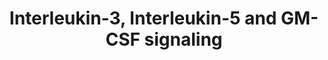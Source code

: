 ---
annotations:
- type: Pathway Ontology
  value: Interleukin mediated signaling pathway
authors:
- MaintBot
- MartijnVanIersel
- ReactomeTeam
- Anwesha
description: 'The Interleukin-3 (IL-3), IL-5 and Granulocyte-macrophage colony stimulating
  factor (GM-CSF) receptors form a family of heterodimeric receptors that have specific
  alpha chains but share a common beta subunit, often referred to as the common beta
  (Bc). Both subunits contain extracellular conserved motifs typical of the cytokine
  receptor superfamily. The cytoplasmic domains have limited similarity with other
  cytokine receptors and lack detectable catalytic domains such as tyrosine kinase
  domains.<br><br> IL-3 is a 20-26 kDa product of CD4+ T cells that acts on the most
  immature marrow progenitors. IL-3 is capable of inducing the growth and differentiation
  of multi-potential hematopoietic stem cells, neutrophils, eosinophils, megakaryocytes,
  macrophages, lymphoid and erythroid cells. IL-3 has been used to support the proliferation
  of murine cell lines with properties of multi-potential progenitors, immature myeloid
  as well as T and pre-B lymphoid cells (Miyajima et al. 1992). IL-5 is a hematopoietic
  growth factor responsible for the maturation and differentiation of eosinophils.
  It was originally defined as a T-cell-derived cytokine that triggers activated B
  cells for terminal differentiation into antibody-secreting plasma cells. It also
  promotes the generation of cytotoxic T-cells from thymocytes. IL-5 induces the expression
  of IL-2 receptors (Kouro & Takatsu 2009). GM-CSF is produced by cells (T-lymphocytes,
  tissue macrophages, endothelial cells, mast cells) found at sites of inflammatory
  responses. It stimulates the growth and development of progenitors of granulocytes
  and macrophages, and the production and maturation of dendritic cells. It stimulates
  myeloblast and monoblast differentiation, synergises with Epo in the proliferation
  of erythroid and megakaryocytic  progenitor cells, acts as an autocrine mediator
  of growth for some types of acute myeloid leukemia, is a strong chemoattractant
  for neutrophils and eosinophils. It enhances the activity of neutrophils and macrophages.
  Under steady-state conditions GM-CSF is not essential for the production of myeloid
  cells, but it is required for the proper development of alveolar macrophages, otherwise,
  pulmonary alvelolar proteinosis (PAP) develops. A growing body of evidence suggests
  that GM-CSF plays a key role in emergency hematopoiesis (predominantly myelopoiesis)  in
  response to infection, including the production of granulocytes and macrophages
  in the bone marrow and their maintenance, survival, and functional activation at
  sites of injury or insult  (Hercus et al. 2009).<br><br> All three receptors have
  alpha chains that bind their specific ligands with low affinity (de Groot et al.
  1998). Bc then associates with the alpha chain forming a high affinity receptor
  (Geijsen et al. 2001), though the in vivo receptor is likely be a higher order multimer
  as recently demonstrated for the GM-CSF receptor (Hansen et al. 2008).<br><br> The
  receptor chains lack intrinsic kinase activity, instead they interact with and activate
  signaling kinases, notably Janus Kinase 2 (JAK2). These phosphorylate the common
  beta subunit, allowing recruitment of signaling molecules such as Shc, the phosphatidylinositol
  3-kinases (PI3Ks), and the Signal Transducers and Activators of Transcription (STATs).
  The cytoplasmic domain of Bc has two distinct functional domains: the membrane proximal
  region mediates the induction of proliferation-associated genes such as c-myc, pim-1
  and oncostatin M. This region binds multiple signal-transducing proteins including
  JAK2 (Quelle et al. 1994), STATs, c-Src and PI3 kinase (Rao and Mufson, 1995). The
  membrane distal domain is required for cytokine-induced growth inhibition and is
  necessary for the viability of hematopoietic cells (Inhorn et al. 1995). This region
  interacts with signal-transducing proteins such as Shc (Inhorn et al. 1995) and
  SHP and mediates the transcriptional activation of c-fos, c-jun, c-Raf and p70S6K
  (Reddy et al. 2000).<br><br><br><br>Figure reproduced by permission from Macmillan
  Publishers Ltd: Leukemia, WL Blalock et al. 13:1109-1166, copyright 1999. Note that
  residue numbering in this diagram refers to the mature Common beta chain with signal
  peptide removed.  View original pathway at [http://www.reactome.org/PathwayBrowser/#DIAGRAM=512988
  Reactome].'
last-edited: 2021-01-25
organisms:
- Homo sapiens
redirect_from:
- /index.php/Pathway:WP1840
- /instance/WP1840
schema-jsonld:
- '@context': https://schema.org/
  '@id': https://wikipathways.github.io/pathways/WP1840.html
  '@type': Dataset
  creator:
    '@type': Organization
    name: WikiPathways
  description: 'The Interleukin-3 (IL-3), IL-5 and Granulocyte-macrophage colony stimulating
    factor (GM-CSF) receptors form a family of heterodimeric receptors that have specific
    alpha chains but share a common beta subunit, often referred to as the common
    beta (Bc). Both subunits contain extracellular conserved motifs typical of the
    cytokine receptor superfamily. The cytoplasmic domains have limited similarity
    with other cytokine receptors and lack detectable catalytic domains such as tyrosine
    kinase domains.<br><br> IL-3 is a 20-26 kDa product of CD4+ T cells that acts
    on the most immature marrow progenitors. IL-3 is capable of inducing the growth
    and differentiation of multi-potential hematopoietic stem cells, neutrophils,
    eosinophils, megakaryocytes, macrophages, lymphoid and erythroid cells. IL-3 has
    been used to support the proliferation of murine cell lines with properties of
    multi-potential progenitors, immature myeloid as well as T and pre-B lymphoid
    cells (Miyajima et al. 1992). IL-5 is a hematopoietic growth factor responsible
    for the maturation and differentiation of eosinophils. It was originally defined
    as a T-cell-derived cytokine that triggers activated B cells for terminal differentiation
    into antibody-secreting plasma cells. It also promotes the generation of cytotoxic
    T-cells from thymocytes. IL-5 induces the expression of IL-2 receptors (Kouro
    & Takatsu 2009). GM-CSF is produced by cells (T-lymphocytes, tissue macrophages,
    endothelial cells, mast cells) found at sites of inflammatory responses. It stimulates
    the growth and development of progenitors of granulocytes and macrophages, and
    the production and maturation of dendritic cells. It stimulates myeloblast and
    monoblast differentiation, synergises with Epo in the proliferation of erythroid
    and megakaryocytic  progenitor cells, acts as an autocrine mediator of growth
    for some types of acute myeloid leukemia, is a strong chemoattractant for neutrophils
    and eosinophils. It enhances the activity of neutrophils and macrophages. Under
    steady-state conditions GM-CSF is not essential for the production of myeloid
    cells, but it is required for the proper development of alveolar macrophages,
    otherwise, pulmonary alvelolar proteinosis (PAP) develops. A growing body of evidence
    suggests that GM-CSF plays a key role in emergency hematopoiesis (predominantly
    myelopoiesis)  in response to infection, including the production of granulocytes
    and macrophages in the bone marrow and their maintenance, survival, and functional
    activation at sites of injury or insult  (Hercus et al. 2009).<br><br> All three
    receptors have alpha chains that bind their specific ligands with low affinity
    (de Groot et al. 1998). Bc then associates with the alpha chain forming a high
    affinity receptor (Geijsen et al. 2001), though the in vivo receptor is likely
    be a higher order multimer as recently demonstrated for the GM-CSF receptor (Hansen
    et al. 2008).<br><br> The receptor chains lack intrinsic kinase activity, instead
    they interact with and activate signaling kinases, notably Janus Kinase 2 (JAK2).
    These phosphorylate the common beta subunit, allowing recruitment of signaling
    molecules such as Shc, the phosphatidylinositol 3-kinases (PI3Ks), and the Signal
    Transducers and Activators of Transcription (STATs). The cytoplasmic domain of
    Bc has two distinct functional domains: the membrane proximal region mediates
    the induction of proliferation-associated genes such as c-myc, pim-1 and oncostatin
    M. This region binds multiple signal-transducing proteins including JAK2 (Quelle
    et al. 1994), STATs, c-Src and PI3 kinase (Rao and Mufson, 1995). The membrane
    distal domain is required for cytokine-induced growth inhibition and is necessary
    for the viability of hematopoietic cells (Inhorn et al. 1995). This region interacts
    with signal-transducing proteins such as Shc (Inhorn et al. 1995) and SHP and
    mediates the transcriptional activation of c-fos, c-jun, c-Raf and p70S6K (Reddy
    et al. 2000).<br><br><br><br>Figure reproduced by permission from Macmillan Publishers
    Ltd: Leukemia, WL Blalock et al. 13:1109-1166, copyright 1999. Note that residue
    numbering in this diagram refers to the mature Common beta chain with signal peptide
    removed.  View original pathway at [http://www.reactome.org/PathwayBrowser/#DIAGRAM=512988
    Reactome].'
  keywords:
  - IL3:IL3RA
  - YWHAZ
  - Interleukin
  - 'CRKL '
  - JAK2:p-STAT5
  - 'IL5RA '
  - IL3
  - 'High affinity binding complex dimers of cytokine receptors using Bc, inactive
    JAK2, p-(Y593,628)-Bc:p(427,349,350)-SHC1 '
  - 'LYN '
  - RAPGEF1
  - 'YWHAZ '
  - Shc:GRB2:p-GAB2:p85-containing Class 1 PI3Ks
  - p(Y700,731,774)-CBL:CRK
  - p(Y700,731,774)-CBL:VAV1
  - 'YES1 '
  - 'JAK3 '
  - JAK2,p(Y593)-Bc:SHP1, SHP2
  - 'IL3 '
  - activated
  - 'FYN '
  - 'STAT5A '
  - using
  - CBL
  - 'VAV1 '
  - affinity
  - VAV1
  - 'BLNK '
  - p-(Y593,628)-Bc:p(427,349,350)-SHC1
  - PTPN6,PTPN11
  - protein:p(Y700,731,774)-CBL
  - dimers of cytokine
  - BLNK
  - 'IL2RA '
  - binding complexes
  - High
  - Class 1A PI3Ks
  - cytokine
  - JAK2
  - IL5RA
  - 'INPP5D '
  - that phosphorylate
  - of
  - compexes with
  - IL3RA
  - SHC1:SHIP1,2
  - receptors using the
  - 'HCK '
  - 'PIK3R2 '
  - p(S589)-Bc
  - dimers
  - STAT5A,STAT5B
  - with
  - receptors
  - 'p-Y-SHC1 '
  - inactive JAK2,
  - kinases:p(Y731)-CBL:GRB2:p85-containing Class 1A PI3Ks
  - 1A PI3Ks
  - 'p-S585-CSF2RB '
  - 'High affinity binding complex dimers of cytokine receptors using Bc, inactive
    JAK2, p(Y593,628)- Bc:p(427,349,350)-SHC1:GRB2:p(Y)-GAB2 '
  - There are five variants of the p85 regulatory subunit, designated p85alpha, p55alpha,
    p50alpha, p85beta, and p55gamma. There are also three variants of the p110 catalytic
    subunit designated p110alpha, beta, or gamma catalytic subunit. The first three
    regulatory subunits are all splice variants of the same gene (Pik3r1), the other
    two are expressed by Pik3r2 and Pik3r3, respectively). The most highly expressed
    regulatory subunit is p85alpha.  All three catalytic subunits are expressed by
    separate genes (Pik3ca, Pik3cb, and Pik3cd for p110alpha, p110beta and p110gamma,
    respectively). The alpha and beta p110s are expressed in all cells, while p110gamma
    is expressed primarily in leukocytes. It has been suggested that it evolved in
    parallel with the adaptive immune system. The regulatory p101 and catalytic p110gamma
    subunits comprise the class IB PI3Ks, each is encoded by a single gene.
  - 'PTPN6 '
  - IL5 homodimer:IL5RA
  - CSF2RB
  - SHC1
  - CSF2
  - 'CBL '
  - JAK2,
  - GRB2-1:SOS1
  - 'PIK3R1 '
  - p-STAT5A, p-STAT5B
  - 'IL2 '
  - Tyrosine kinases
  - ATP
  - homodimer:IL5RA:Common beta chain:JAK2
  - 'p-Y1007-JAK2 '
  - GM-CSF:GM-CSF
  - 'High affinity binding complex dimers of cytokine receptors using Bc, inactive
    JAK2, p(Y593,628)- Bc:p(427,349,350)-SHC1:GRB2:GAB2 '
  - the Common beta
  - 'CSF2 '
  - complexes
  - chain:JAK2
  - K48polyUb
  - activated JAK2
  - 'PIK3CD '
  - p(S589)-Bc:14-3-3
  - complexes with
  - receptor alpha
  - p(Y593,628)-Bc:SHC1
  - FYN-like
  - 'p-Y699-STAT5B '
  - PTPN11
  - 'SOS1 '
  - CSF2RA
  - TEC
  - 'SHC1 '
  - 'p-Y364,Y418,Y536-IL2RB '
  - IL3:IL3RA:IL3RB:JAK2
  - subunit:Common beta
  - inactive
  - JAK2:STAT5
  - SHC1:GRB2:SOS1
  - 'CSF2RA '
  - 'JAK2 '
  - chain
  - IL5 homodimer
  - Unkown tyrosine
  - 'p-Y700,Y731,Y774-CBL '
  - binding
  - 'IL3RA '
  - 'p-Y349,Y350,Y427-SHC1 '
  - p85-containing Class
  - activated SHC1
  - 'CSF2RB '
  - SHP2:GRB2
  - 'SYK '
  - receptors using Bc,
  - 'PIK3CA '
  - SHIP1,2
  - 'STAT5B '
  - subunit
  - 'IL2RG '
  - receptors using Bc.
  - 'IL5 '
  - SHC1:SHIP:GRB2
  - ADP
  - IL5
  - 'p-Y-JAK1 '
  - 'p-Y593,Y628-CSF2RB '
  - complex
  - 'K63polyUb-PIK3R1 '
  - p-STAT5 dimer
  - 'PIK3R3 '
  - p(Y593,628)-Bc
  - Shc:GRB2:p-GAB2
  - 'K63polyUb-PIK3R3 '
  - Interleukin receptor
  - inactive JAK2
  - 'PTPN11 '
  - Common beta chain
  - RAF/MAP kinase
  - GRB2:GAB2
  - GRB2-1
  - PRKACA
  - zeta:p85-containing
  - IL3RB:JAK2
  - SHC1:SHIP1
  - 'RAPGEF1 '
  - 'p-Y694-STAT5A '
  - FYN-like kinases
  - kinase
  - High affinity
  - 'p-Y593-CSF2RB '
  - Shc:GRB2:GAB2
  - receptor
  - zeta
  - 'K63polyUb-PIK3R2 '
  - CRK, CRKL
  - 'INPPL1 '
  - of interleukin
  - 'High affinity binding complex dimers of cytokine receptors using Bc, inactive
    JAK2, p(Y593,628)- Bc:p(427,349,350)-SHC1:GRB2:p(Y)-GAB2:p85-containing Class
    1A PI3Ks '
  - Bc,
  - 'PIK3CB '
  - kinases:p(Y731)-CBL:GRB2:Ubiquitinated p85-containing Class 1A PI3Ks
  - TEC:VAV1
  - linker
  - 'GAB2 '
  - p-Y700,Y731,Y774-CBL
  - cascade
  - p(Y700,731,774)-CBL:CRK:RAPGEF1
  - binding complex
  - 'TEC '
  - JAK2,p(Y593,628)-Bc:SHP1, SHP2
  - 'p-Y-GAB2 '
  - kinases:CBL:GRB2:p85-containing Class 1A PI3Ks
  - B-cell
  - 'GRB2-1 '
  - 'CRK '
  license: CC0
  name: Interleukin-3, Interleukin-5 and GM-CSF signaling
seo: CreativeWork
title: Interleukin-3, Interleukin-5 and GM-CSF signaling
wpid: WP1840
---